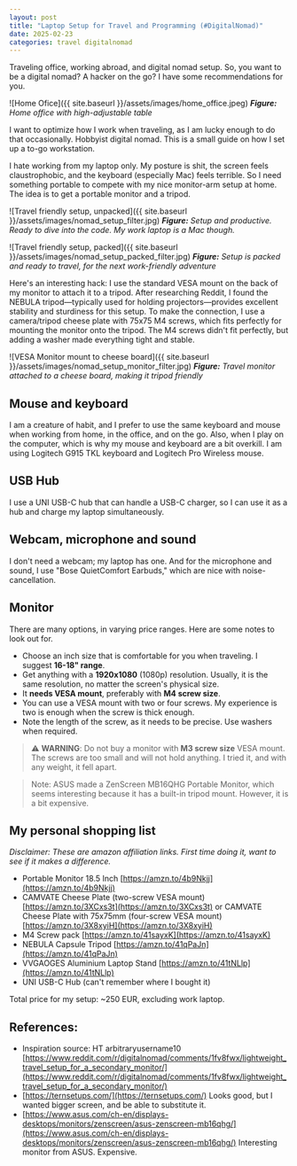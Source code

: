 ```yaml
---
layout: post
title: "Laptop Setup for Travel and Programming (#DigitalNomad)"
date: 2025-02-23
categories: travel digitalnomad
---
```


Traveling office, working abroad, and digital nomad setup.
So, you want to be a digital nomad? A hacker on the go?
I have some recommendations for you.

![Home Ofice]({{ site.baseurl }}/assets/images/home_office.jpeg)
***Figure:** Home office with high-adjustable table*

I want to optimize how I work when traveling,
as I am lucky enough to do that occasionally. Hobbyist digital nomad.
This is a small guide on how I set up a to-go workstation.

I hate working from my laptop only. My posture is shit, the screen feels claustrophobic, and the keyboard (especially Mac) feels terrible. So I need something portable to compete with my nice monitor-arm setup at home. The idea is to get a portable monitor and a tripod.

![Travel friendly setup, unpacked]({{ site.baseurl }}/assets/images/nomad_setup_filter.jpg)
***Figure:** Setup and productive. Ready to dive into the code. My work laptop is a Mac though.*

![Travel friendly setup, packed]({{ site.baseurl }}/assets/images/nomad_setup_packed_filter.jpg)
***Figure:** Setup is packed and ready to travel, for the next work-friendly adventure*

Here's an interesting hack: I use the standard VESA mount on the back of my monitor to attach it to a tripod. After researching Reddit, I found the NEBULA tripod—typically used for holding projectors—provides excellent stability and sturdiness for this setup. To make the connection, I use a camera/tripod cheese plate with 75x75 M4 screws, which fits perfectly for mounting the monitor onto the tripod.
The M4 screws didn't fit perfectly, but adding a washer made everything tight and stable.

![VESA Monitor mount to cheese board]({{ site.baseurl }}/assets/images/nomad_setup_monitor_filter.jpg)
***Figure:** Travel monitor attached to a cheese board, making it tripod friendly*

## Mouse and keyboard

I am a creature of habit, and I prefer to use the same keyboard and mouse when working from home, in the office, and on the go. Also, when I play on the computer, which is why my mouse and keyboard are a bit overkill.
I am using Logitech G915 TKL keyboard and Logitech Pro Wireless mouse.

## USB Hub

I use a UNI USB-C hub that can handle a USB-C charger, so I can use it as a hub and charge my laptop simultaneously.

## Webcam, microphone and sound

I don't need a webcam; my laptop has one. And for the microphone and sound, I use "Bose QuietComfort Earbuds," which are nice with noise-cancellation.

## Monitor

There are many options, in varying price ranges. Here are some notes to look out for.

- Choose an inch size that is comfortable for you when traveling. I suggest **16-18" range**.
- Get anything with a **1920x1080** (1080p) resolution. Usually, it is the same resolution, no matter the screen's physical size.
- It **needs VESA mount**, preferably with **M4 screw size**.
- You can use a VESA mount with two or four screws. My experience is two is enough when the screw is thick enough.
- Note the length of the screw, as it needs to be precise. Use washers when required.

> ⚠️ __WARNING__: Do not buy a monitor with **M3 screw size** VESA mount. The screws are too small and will not hold anything. I tried it, and with any weight, it fell apart.

> Note: ASUS made a ZenScreen MB16QHG Portable Monitor, which seems interesting because it has a built-in tripod mount. However, it is a bit expensive.

## My personal shopping list

*Disclaimer: These are amazon affiliation links. First time doing it, want to see if it makes a difference.*

- Portable Monitor 18.5 Inch [https://amzn.to/4b9Nkjj](https://amzn.to/4b9Nkjj)
- CAMVATE Cheese Plate (two-screw VESA mount) [https://amzn.to/3XCxs3t](https://amzn.to/3XCxs3t) or 
  CAMVATE Cheese Plate with 75x75mm (four-screw VESA mount) [https://amzn.to/3X8xyiH](https://amzn.to/3X8xyiH)
- M4 Screw pack [https://amzn.to/41sayxK](https://amzn.to/41sayxK)
- NEBULA Capsule Tripod [https://amzn.to/41qPaJn](https://amzn.to/41qPaJn)
- VVGAOGES Aluminium Laptop Stand [https://amzn.to/41tNLlp](https://amzn.to/41tNLlp)
- UNI USB-C Hub (can't remember where I bought it)

Total price for my setup: ~250 EUR, excluding work laptop.

## References:

 - Inspiration source: HT arbitraryusername10
   [https://www.reddit.com/r/digitalnomad/comments/1fv8fwx/lightweight_travel_setup_for_a_secondary_monitor/](https://www.reddit.com/r/digitalnomad/comments/1fv8fwx/lightweight_travel_setup_for_a_secondary_monitor/)
 - [https://ternsetups.com/](https://ternsetups.com/) Looks good, but I wanted bigger screen, and be able to substitute it.
 - [https://www.asus.com/ch-en/displays-desktops/monitors/zenscreen/asus-zenscreen-mb16qhg/](https://www.asus.com/ch-en/displays-desktops/monitors/zenscreen/asus-zenscreen-mb16qhg/) Interesting monitor from ASUS. Expensive.
